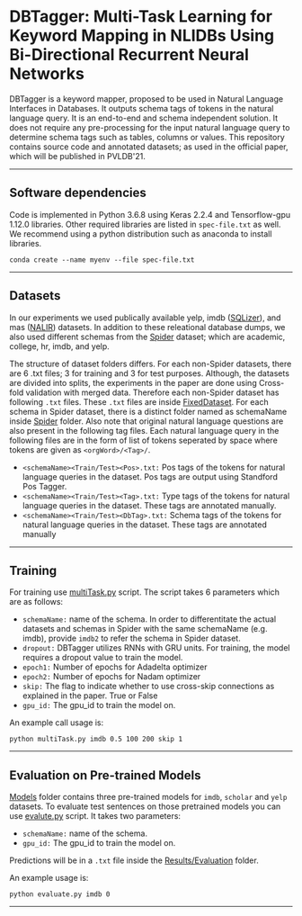 # DBTagger: Multi-Task Learning for Keyword Mapping in NLIDBs Using Bi-Directional Recurrent Neural Networks

DBTagger is a keyword mapper, proposed to be used in Natural Language Interfaces in Databases. It outputs schema tags of tokens in the natural language query. It is an end-to-end and schema independent solution. It does not require any pre-processing for the input natural language query to determine schema tags such as tables, columns or values. This repository contains source code and annotated datasets; as used in the official paper, which will be published in PVLDB'21.

--------

## Software dependencies
Code is implemented in Python 3.6.8 using Keras 2.2.4 and Tensorflow-gpu 1.12.0 libraries. Other required libraries are listed in `spec-file.txt` as well. We recommend using a python distribution such as anaconda to install libraries.

```
conda create --name myenv --file spec-file.txt
```
--------
## Datasets
In our experiments we used publically available yelp, imdb ([SQLizer](https://dl.acm.org/doi/10.1145/3133887)), and mas ([NALIR](https://dl.acm.org/doi/10.14778/2735461.2735468)) datasets. In addition to these releational database dumps, we also used different schemas from the [Spider](https://yale-lily.github.io/spider) dataset; which are academic, college, hr, imdb, and yelp. 

The structure of dataset folders differs. For each non-Spider datasets, there are 6 .txt files; 3 for training and 3 for test purposes. Although, the datasets are divided into splits, the experiments in the paper are done using Cross-fold validation with merged data. Therefore each non-Spider dataset has following `.txt` files. These `.txt` files are inside [FixedDataset](https://github.com/arifusta/DBTagger/tree/main/FixedDataset). For each schema in Spider dataset, there is a distinct folder named as schemaName inside [Spider](https://github.com/arifusta/DBTagger/tree/main/FixedDataset/Spider) folder. Also note that original natural language questions are also present in the following tag files. Each natural language query in the following files are in the form of list of tokens seperated by space where tokens are given as `<orgWord>/<Tag>/`.
    
- `<schemaName><Train/Test><Pos>.txt:` Pos tags of the tokens for natural language queries in the dataset. Pos tags are output using Standford Pos Tagger. 
- `<schemaName><Train/Test><Tag>.txt:` Type tags of the tokens for natural language queries in the dataset. These tags are annotated manually.
- `<schemaName><Train/Test><DbTag>.txt:` Schema tags of the tokens for natural language queries in the dataset. These tags are annotated manually

--------
## Training
For training use [multiTask.py](multiTask.py) script. The script takes 6 parameters which are as follows:
- `schemaName:` name of the schema. In order to differentitate the actual datasets and schemas in Spider with the same schemaName (e.g. imdb), provide `imdb2` to refer the schema in Spider dataset.
- `dropout:` DBTagger utilizes RNNs with GRU units. For training, the model requires a dropout value to train the model.
- `epoch1:` Number of epochs for Adadelta optimizer
- `epoch2:` Number of epochs for Nadam optimizer
- `skip:` The flag to indicate whether to use cross-skip connections as explained in the paper. True or False
- `gpu_id:` The gpu_id to train the model on.

An example call usage is:
```
python multiTask.py imdb 0.5 100 200 skip 1
```

--------
## Evaluation on Pre-trained Models
[Models](https://github.com/arifusta/DBTagger/tree/main/Models) folder contains three pre-trained models for `imdb`, `scholar` and `yelp` datasets. To evaluate test sentences on those pretrained models you can use [evalute.py](evaluate.py) script. It takes two parameters:
- `schemaName:` name of the schema.
- `gpu_id:` The gpu_id to train the model on.

Predictions will be in a `.txt` file inside the [Results/Evaluation](https://github.com/arifusta/DBTagger/tree/main/Results/Evaluation) folder.

An example usage is:
```
python evaluate.py imdb 0
```
--------
